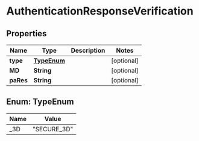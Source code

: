 
# AuthenticationResponseVerification

## Properties
Name | Type | Description | Notes
------------ | ------------- | ------------- | -------------
**type** | [**TypeEnum**](#TypeEnum) |  |  [optional]
**MD** | **String** |  |  [optional]
**paRes** | **String** |  |  [optional]


<a name="TypeEnum"></a>
## Enum: TypeEnum
Name | Value
---- | -----
_3D | &quot;SECURE_3D&quot;



